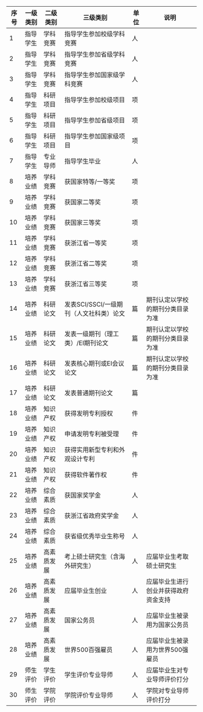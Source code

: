 |序号|	一级类别	|二级类别|	三级类别|	单位|	说明|
|-|-|-|-|-|-|
|1|	指导学生	|学科竞赛|	指导学生参加校级学科竞赛|	人|	
|2|	指导学生	|学科竞赛|	指导学生参加省级学科竞赛|	人|	
|3|	指导学生|	学科竞赛|	指导学生参加国家级学科竞赛|	人|	
|4|	指导学生|	科研项目|	指导学生参加校级项目|	项|	
|5	|指导学生|	科研项目|	指导学生参加省级项目|	项|	
|6|	指导学生|	科研项目|	指导学生参加国家级项目|	项|	
|7	|指导学生|	专业导师|	指导学生毕业|	人|	
|8	|培养业绩|	学科竞赛|	获国家特等/一等奖|	项|	
|9	|培养业绩|	学科竞赛|	获国家二等奖|	项|	
|10	|培养业绩|	学科竞赛|	获国家三等奖|	项|	
|11	|培养业绩|	学科竞赛|	获浙江省一等奖|	项|	
|12	|培养业绩|	学科竞赛|	获浙江省二等奖|	项|	
|13	|培养业绩|	学科竞赛|	获浙江省三等奖|	项|	
|14	|培养业绩|	科研论文|	发表SCI/SSCI/一级期刊（人文社科类）论文|	篇|	期刊认定以学校的期刊分类目录为准|
|15|	培养业绩|	科研论文|	发表一级期刊（理工类）/EI期刊论文|	篇|	期刊认定以学校的期刊分类目录为准|
|16|	培养业绩|	科研论文|	发表核心期刊或EI会议论文|	篇|	期刊认定以学校的期刊分类目录为准|
|17|	培养业绩|	科研论文|	发表普通期刊论文|	篇|	
|18|	培养业绩|	知识产权|	获得发明专利授权|	件|	
|19|	培养业绩|	知识产权|	申请发明专利被受理|	件|	|
|20|	培养业绩|	知识产权|	获得实用新型专利和外观设计专利|	件|	|
|21|	培养业绩|	知识产权|	获得软件著作权|	件|	|
|22|	培养业绩|	综合素质|	获国家奖学金|	人|	|
|23|	培养业绩|	综合素质|	获浙江省政府奖学金|	人|	|
|24|	培养业绩|	综合素质|	获省级优秀毕业生称号|	人|	|
|25|	培养业绩|	高素质发展|	考上硕士研究生（含海外研究生）|	人|	应届毕业生考取硕士研究生|
26|	培养业绩|	高素质发展|	应届毕业生创业|	人|	应届毕业生进行创业并获得政府资金支持|
27|	培养业绩|	高素质发展|	国家公务员|	人|	应届毕业生被录用为国家公务员|
28|	培养业绩|	高素质发展|	世界500百强雇员|	人|	应届毕业生被录用为世界500强雇员|
29|	师生评价|	学生评价|	学生评价专业导师|	人|	应届毕业生对专业导师评价打分|
30|	师生评价|	学院评价|	学院评价专业导师|	人|	学院对专业导师评价打分|
